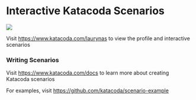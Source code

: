 # Interactive Katacoda Scenarios

[![](http://shields.katacoda.com/katacoda/laurynas/count.svg)](https://www.katacoda.com/laurynas "Get your profile on Katacoda.com")

Visit https://www.katacoda.com/laurynas to view the profile and interactive scenarios

### Writing Scenarios
Visit https://www.katacoda.com/docs to learn more about creating Katacoda scenarios

For examples, visit https://github.com/katacoda/scenario-example
